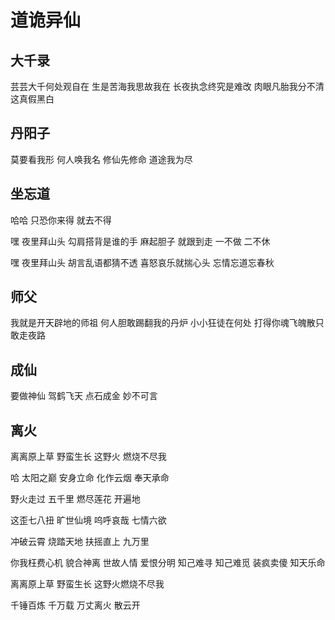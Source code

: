 # 道诡异仙

## 大千录

芸芸大千何处观自在
生是苦海我思故我在
长夜执念终究是难改
肉眼凡胎我分不清这真假黑白

## 丹阳子

莫要看我形
何人唤我名
修仙先修命
道途我为尽

## 坐忘道

哈哈
只恐你来得
就去不得

嘿
夜里拜山头
勾肩搭背是谁的手
麻起胆子 就跟到走
一不做 二不休

嘿
夜里拜山头
胡言乱语都猜不透
喜怒哀乐就揣心头
忘情忘道忘春秋

## 师父

我就是开天辟地的师祖
何人胆敢踢翻我的丹炉
小小狂徒在何处
打得你魂飞魄散只敢走夜路

## 成仙

要做神仙
驾鹤飞天
点石成金
妙不可言

## 离火

离离原上草 野蛮生长
这野火 燃烧不尽我

哈 太阳之巅
安身立命
化作云烟
奉天承命

野火走过 五千里
燃尽莲花 开遍地

这歪七八扭 旷世仙境
呜呼哀哉 七情六欲

冲破云霄 烧踏天地
扶摇直上 九万里

你我枉费心机
貌合神离
世故人情
爱恨分明
知己难寻
知己难觅
装疯卖傻
知天乐命

离离原上草 野蛮生长
这野火燃烧不尽我

千锤百炼 千万载
万丈离火 散云开

